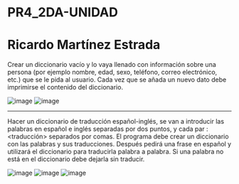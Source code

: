 # PR4_2DA-UNIDAD
# Ricardo Martínez Estrada

Crear un diccionario vacío y lo vaya llenado con información sobre una persona (por ejemplo nombre, edad, sexo, teléfono, correo electrónico, etc.) que se le pida al usuario. Cada vez que se añada un nuevo dato debe imprimirse el contenido del diccionario.

![image](https://github.com/user-attachments/assets/f764d4b5-9303-44b1-bc35-0a11356763a6)
![image](https://github.com/user-attachments/assets/dc95050f-e31e-4114-85cd-cc6d39617eb0)

----------------------------

Hacer un diccionario de traducción español-inglés, se van a introducir las palabras en español e inglés separadas por dos puntos, y cada par <palabra>:<traducción> separados por comas. El programa debe crear un diccionario con las palabras y sus traducciones. Después pedirá una frase en español y utilizará el diccionario para traducirla palabra a palabra. Si una palabra no está en el diccionario debe dejarla sin traducir.

![image](https://github.com/user-attachments/assets/42b47f24-5261-4243-9e95-c3a0685e3ad8)
![image](https://github.com/user-attachments/assets/27575f25-c008-42b6-9b78-37c7e8a9a911)
![image](https://github.com/user-attachments/assets/20941b3a-c26b-497e-b2ed-4b0e95d8b3ba)
